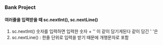 ### Bank Project

#### 여러줄을 입력받을 때 sc.nextInt(), sc.nextLine()

1. sc.nextInt() 숫자를 입력하면 입력한 숫자 + '' 이 같이 담기게된다 같이 담긴 ' '은
2. sc.nextLine() : 한줄 단위로 입력을 받기 때문에 개행문자로 포함
